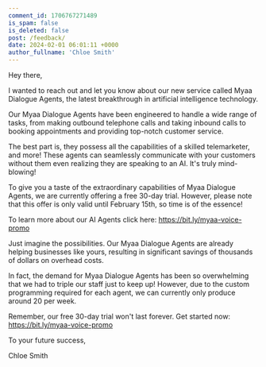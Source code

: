 ```yaml
---
comment_id: 1706767271489
is_spam: false
is_deleted: false
post: /feedback/
date: 2024-02-01 06:01:11 +0000
author_fullname: 'Chloe Smith'
---
```


Hey there,

I wanted to reach out and let you know about our new service called Myaa Dialogue Agents, the latest breakthrough in artificial intelligence technology.

Our Myaa Dialogue Agents have been engineered to handle a wide range of tasks, from making outbound telephone calls and taking inbound calls to booking appointments and providing top-notch customer service. 

The best part is, they possess all the capabilities of a skilled telemarketer, and more! These agents can seamlessly communicate with your customers without them even realizing they are speaking to an AI. It's truly mind-blowing!

To give you a taste of the extraordinary capabilities of Myaa Dialogue Agents, we are currently offering a free 30-day trial. However, please note that this offer is only valid until February 15th, so time is of the essence! 

To learn more about our AI Agents click here: https://bit.ly/myaa-voice-promo 

Just imagine the possibilities. Our Myaa Dialogue Agents are already helping businesses like yours, resulting in significant savings of thousands of dollars on overhead costs. 

In fact, the demand for Myaa Dialogue Agents has been so overwhelming that we had to triple our staff just to keep up! However, due to the custom programming required for each agent, we can currently only produce around 20 per week. 

Remember, our free 30-day trial won't last forever.  Get started now: https://bit.ly/myaa-voice-promo 

To your future success,

Chloe Smith

